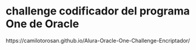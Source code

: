<h1> challenge codificador del programa One de Oracle </h1>
<p>https://camilotorosan.github.io/Alura-Oracle-One-Challenge-Encriptador/</p>
